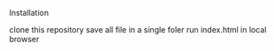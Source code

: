 Installation

clone this repository
save all file in a single foler
run index.html in local browser

